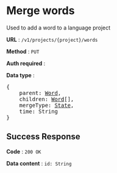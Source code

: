 # Merge words

Used to add a word to a language project

**URL** : `/v1/projects/{project}/words`

**Method** : `PUT`

**Auth required** :

**Data type** :

<pre>
{
    parent: <a href=word.md>Word</a>,
    children: <a href=word.md>Word</a>[],
    mergeType: <a href=state.md>State</a>,
    time: String
}
</pre>

## Success Response

**Code** : `200 OK`

**Data content** : `id: String`
